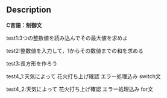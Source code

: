 ## Description
**C言語：制御文**

test1:3つの整数値を読み込んでその最大値を求めよ

test2:整数値を入力して，1からその数値までの和を求める

test3:長方形を作ろう

test4_1:天気によって 花火打ち上げ確認 エラー処理込み switch文

test4_2:天気によって 花火打ち上げ確認 エラー処理込み for文
